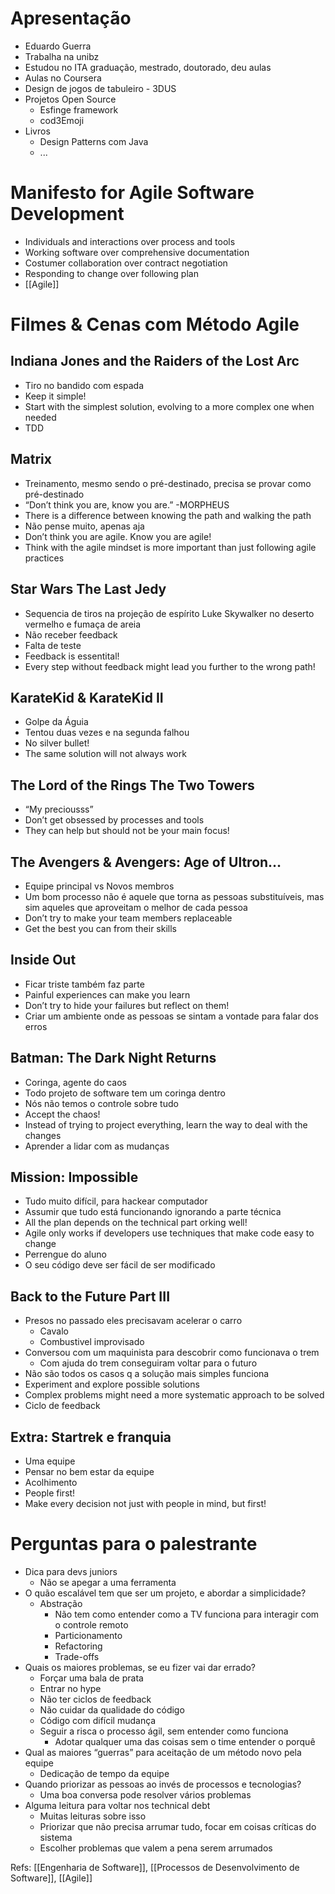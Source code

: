 # Apresentação

- Eduardo Guerra
- Trabalha na unibz
- Estudou no ITA graduação, mestrado, doutorado, deu aulas
- Aulas no Coursera
- Design de jogos de tabuleiro - 3DUS
- Projetos Open Source
    - Esfinge framework
    - cod3Emoji
- Livros
    - Design Patterns com Java
    - ...

# Manifesto for Agile Software Development

- Individuals and interactions over process and tools
- Working software over comprehensive documentation
- Costumer collaboration over contract negotiation
- Responding to change over following plan
- [[Agile]]

# Filmes & Cenas com Método Agile

## Indiana Jones and the Raiders of the Lost Arc

- Tiro no bandido com espada
- Keep it simple!
- Start with the simplest solution, evolving to a more complex one when needed
- TDD
## Matrix

- Treinamento, mesmo sendo o pré-destinado, precisa se provar como pré-destinado
- “Don’t think you are, know you are.” -MORPHEUS
- There is a difference between knowing the path and walking the path
- Não pense muito, apenas aja
- Don’t think you are agile. Know you are agile!
- Think with the agile mindset is more important than just following agile practices
## Star Wars The Last Jedy

- Sequencia de tiros na projeção de espírito Luke Skywalker no deserto vermelho e fumaça de areia
- Não receber feedback
- Falta de teste
- Feedback is essentital!
- Every step without feedback might lead you further to the wrong path!
## KarateKid & KarateKid II

- Golpe da Águia
- Tentou duas vezes e na segunda falhou
- No silver bullet!
- The same solution will not always work
## The Lord of the Rings The Two Towers

- “My preciousss”
- Don’t get obsessed by processes and tools
- They can help but should not be your main focus!
## The Avengers & Avengers: Age of Ultron…

- Equipe principal vs Novos membros
- Um bom processo não é aquele que torna as pessoas substituíveis, mas sim aqueles que aproveitam o melhor de cada pessoa
- Don’t try to make your team members replaceable
- Get the best you can from their skills
## Inside Out

- Ficar triste também faz parte
- Painful experiences can make you learn
- Don’t try to hide your failures but reflect on them!
- Criar um ambiente onde as pessoas se sintam a vontade para falar dos erros
## Batman: The Dark Night Returns

- Coringa, agente do caos
- Todo projeto de software tem um coringa dentro
- Nós não temos o controle sobre tudo
- Accept the chaos!
- Instead of trying to project everything, learn the way to deal with the changes
- Aprender a lidar com as mudanças
## Mission: Impossible

- Tudo muito difícil, para hackear computador
- Assumir que tudo está funcionando ignorando a parte técnica
- All the plan depends on the technical part orking well!
- Agile only works if developers use techniques that make code easy to change
- Perrengue do aluno
- O seu código deve ser fácil de ser modificado
## Back to the Future Part III

- Presos no passado eles precisavam acelerar o carro
	- Cavalo
	- Combustivel improvisado
- Conversou com um maquinista para descobrir como funcionava o trem
	- Com ajuda do trem conseguiram voltar para o futuro
- Não são todos os casos q a solução mais simples funciona
- Experiment and explore possible solutions
- Complex problems might need a more systematic approach to be solved
- Ciclo de feedback
## Extra: Startrek e franquia

- Uma equipe
- Pensar no bem estar da equipe
- Acolhimento
- People first!
- Make every decision not just with people in mind, but first!

# Perguntas para o palestrante

- Dica para devs juniors
    - Não se apegar a uma ferramenta
- O quão escalável tem que ser um projeto, e abordar a simplicidade?
    - Abstração
        - Não tem como entender como a TV funciona para interagir com o controle remoto
        - Particionamento
        - Refactoring
        - Trade-offs
- Quais os maiores problemas, se eu fizer vai dar errado?
    - Forçar uma bala de prata
    - Entrar no hype
    - Não ter ciclos de feedback
    - Não cuidar da qualidade do código
    - Código com difícil mudança
    - Seguir a risca o processo ágil, sem entender como funciona
        - Adotar qualquer uma das coisas sem o time entender o porquê
- Qual as maiores “guerras” para aceitação de um método novo pela equipe
    - Dedicação de tempo da equipe
- Quando priorizar as pessoas ao invés de processos e tecnologias?
    - Uma boa conversa pode resolver vários problemas
- Alguma leitura para voltar nos technical debt
    - Muitas leituras sobre isso
    - Priorizar que não precisa arrumar tudo, focar em coisas críticas do sistema
    - Escolher problemas que valem a pena serem arrumados

Refs: [[Engenharia de Software]], [[Processos de Desenvolvimento de Software]], [[Agile]]